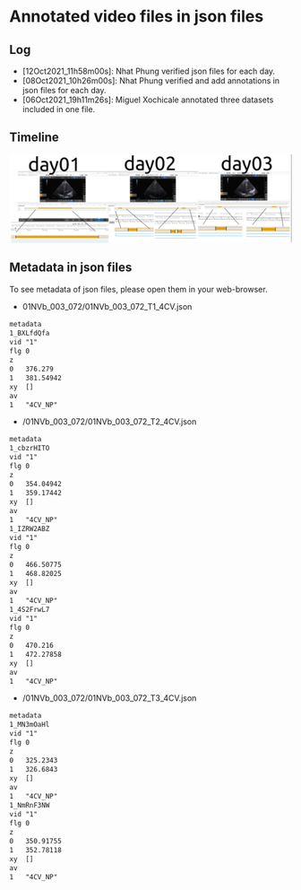 # Annotated video files in json files

## Log 
* [12Oct2021_11h58m00s]: Nhat Phung verified json files for each day.
* [08Oct2021_10h26m00s]: Nhat Phung verified and add annotations in json files for each day.
* [06Oct2021_19h11m26s]: Miguel Xochicale annotated three datasets included in one file.

## Timeline 
![fig](annotations.png)

## Metadata in json files
To see metadata of json files, please open them in your web-browser.

* 01NVb_003_072/01NVb_003_072_T1_4CV.json
```
metadata	
1_BXLfdQfa	
vid	"1"
flg	0
z	
0	376.279
1	381.54942
xy	[]
av	
1	"4CV_NP"
``` 

* /01NVb_003_072/01NVb_003_072_T2_4CV.json
```
metadata	
1_cbzrHITO	
vid	"1"
flg	0
z	
0	354.04942
1	359.17442
xy	[]
av	
1	"4CV_NP"
1_IZRW2ABZ	
vid	"1"
flg	0
z	
0	466.50775
1	468.82025
xy	[]
av	
1	"4CV_NP"
1_4S2FrwL7	
vid	"1"
flg	0
z	
0	470.216
1	472.27858
xy	[]
av	
1	"4CV_NP"
```

* /01NVb_003_072/01NVb_003_072_T3_4CV.json
``` 
metadata	
1_MN3mOaHl	
vid	"1"
flg	0
z	
0	325.2343
1	326.6843
xy	[]
av	
1	"4CV_NP"
1_NmRnF3NW	
vid	"1"
flg	0
z	
0	350.91755
1	352.78118
xy	[]
av	
1	"4CV_NP"

```  

